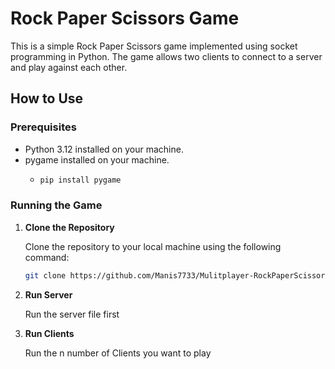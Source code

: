 # Rock Paper Scissors Game

This is a simple Rock Paper Scissors game implemented using socket programming in Python. The game allows two clients to connect to a server and play against each other.

## How to Use

### Prerequisites

- Python 3.12 installed on your machine.
- pygame installed on your machine.
  - ```bash
    pip install pygame

### Running the Game

1. **Clone the Repository**

   Clone the repository to your local machine using the following command:

   ```bash
   git clone https://github.com/Manis7733/Mulitplayer-RockPaperScissorsGame-Socket-Programming-Project.git
   
1. **Run Server**

   Run the server file first

1. **Run Clients**

   Run the n number of Clients you want to play
